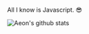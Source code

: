 All I know is Javascript. 😎  
  
![Aeon's github stats](https://github-readme-stats.vercel.app/api?username=KineticAeon&count_private=true&theme=github_dark)
